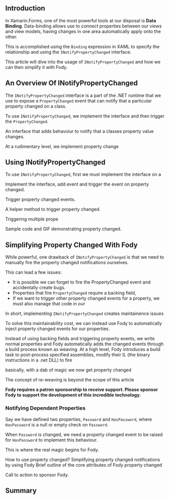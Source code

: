 ## Introduction

In Xamarin.Forms, one of the most powerful tools at our disposal is **Data Binding**. Data-binding allows use to *connect* properties between our views and view models, having changes in one area automatically apply onto the other.

This is accomplished using the `Binding` expression in XAML to specify the relationship and using the `INotifyPropertyChanged` interface.

This article will dive into the usage of `INotifyPropertyChanged` and how we can then simplify it with Fody.

## An Overview Of INotifyPropertyChanged

The `INotifyPropertyChanged` interface is a part of the .NET runtime that we use to expose a `PropertyChanged` event that can notify that a particular property changed on a class.

To use `INotifyPropertyChanged`, we implement the interface and then trigger the `PropertyChanged`.

An interface that adds behavoiur to notify that a classes property value changes.

At a rudimentary level, we implement property change

## Using INotifyPropertyChanged

To use `INotifyPropertyChanged`, first we must implement the interface on a

Implement the interface, add event and trigger the event on property changed.

Trigger property changed events.

A helper method to trigger property changed.

Triggering multiple prope

Sample code and GIF demonstrating property changed.

## Simplifying Property Changed With Fody

While powerful, one drawback of `INotifyPropertyChanged` is that we need to manually fire the property changed notifications ourselves.

This can lead a few issues:

 * It is possible we can forget to fire the PropertyChanged event and accidentally create bugs.
 * Properties that fire `PropertyChanged` require a backing field,
 * If we want to trigger other property changed events for a property, we must also manage that code in our

In short, implementing `INotifyPropertyChanged` creates maintainence issues

To solve this maintainability cost, we can instead use Fody to automatically inject property changed events for our properties.

Instead of using backing fields and triggering property events, we write normal properties and Fody automatically adds the changed events through a build process known as weaving. At a high level, Fody introduces a build task to post-process specified assemblies, modify their IL (the binary instructions in a .net DLL) to fire

basically, with a dab of magic we now get property changed

The concept of re-weaving is beyond the scope of this article

**Fody requires a patron sponsorship to receive support. Please sponsor Fody to support the development of this incredible technology.**

### Notifying Dependent Properties
Say we have defined two properties, `Password` and `HasPassword`, where `HasPassword` is a null or empty check on `Password`.

When `Password` is changed, we need a property changed event to be raised for `HasPassword` to implement this behaviour.

This is where the real magic begins for Fody.

How to use property changed?
Simplifying property changed notifications by using Fody
Brief outline of the core attributes of Fody property changed

Call to action to sponsor Fody.

## Summary
